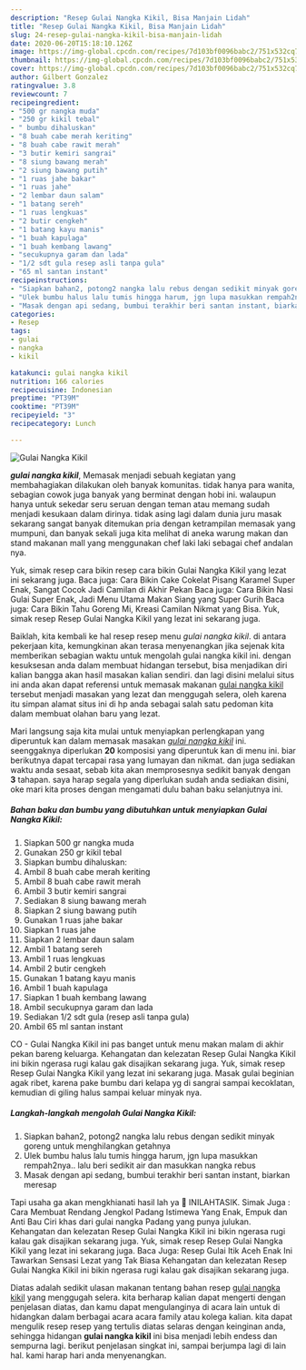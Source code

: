 ```yaml
---
description: "Resep Gulai Nangka Kikil, Bisa Manjain Lidah"
title: "Resep Gulai Nangka Kikil, Bisa Manjain Lidah"
slug: 24-resep-gulai-nangka-kikil-bisa-manjain-lidah
date: 2020-06-20T15:18:10.126Z
image: https://img-global.cpcdn.com/recipes/7d103bf0096babc2/751x532cq70/gulai-nangka-kikil-foto-resep-utama.jpg
thumbnail: https://img-global.cpcdn.com/recipes/7d103bf0096babc2/751x532cq70/gulai-nangka-kikil-foto-resep-utama.jpg
cover: https://img-global.cpcdn.com/recipes/7d103bf0096babc2/751x532cq70/gulai-nangka-kikil-foto-resep-utama.jpg
author: Gilbert Gonzalez
ratingvalue: 3.8
reviewcount: 7
recipeingredient:
- "500 gr nangka muda"
- "250 gr kikil tebal"
- " bumbu dihaluskan"
- "8 buah cabe merah keriting"
- "8 buah cabe rawit merah"
- "3 butir kemiri sangrai"
- "8 siung bawang merah"
- "2 siung bawang putih"
- "1 ruas jahe bakar"
- "1 ruas jahe"
- "2 lembar daun salam"
- "1 batang sereh"
- "1 ruas lengkuas"
- "2 butir cengkeh"
- "1 batang kayu manis"
- "1 buah kapulaga"
- "1 buah kembang lawang"
- "secukupnya garam dan lada"
- "1/2 sdt gula resep asli tanpa gula"
- "65 ml santan instant"
recipeinstructions:
- "Siapkan bahan2, potong2 nangka lalu rebus dengan sedikit minyak goreng untuk menghilangkan getahnya"
- "Ulek bumbu halus lalu tumis hingga harum, jgn lupa masukkan rempah2nya.. lalu beri sedikit air dan masukkan nangka rebus"
- "Masak dengan api sedang, bumbui terakhir beri santan instant, biarkan meresap"
categories:
- Resep
tags:
- gulai
- nangka
- kikil

katakunci: gulai nangka kikil 
nutrition: 166 calories
recipecuisine: Indonesian
preptime: "PT39M"
cooktime: "PT39M"
recipeyield: "3"
recipecategory: Lunch

---
```



![Gulai Nangka Kikil](https://img-global.cpcdn.com/recipes/7d103bf0096babc2/751x532cq70/gulai-nangka-kikil-foto-resep-utama.jpg)

<b><i>gulai nangka kikil</i></b>, Memasak menjadi sebuah kegiatan yang membahagiakan dilakukan oleh banyak komunitas. tidak hanya para wanita, sebagian cowok juga banyak yang berminat dengan hobi ini. walaupun hanya untuk sekedar seru seruan dengan teman atau memang sudah menjadi kesukaan dalam dirinya. tidak asing lagi dalam dunia juru masak sekarang sangat banyak ditemukan pria dengan ketrampilan memasak yang mumpuni, dan banyak sekali juga kita melihat di aneka warung makan dan stand makanan mall yang menggunakan chef laki laki sebagai chef andalan nya.

Yuk, simak resep cara bikin resep cara bikin Gulai Nangka Kikil yang lezat ini sekarang juga. Baca juga: Cara Bikin Cake Cokelat Pisang Karamel Super Enak, Sangat Cocok Jadi Camilan di Akhir Pekan Baca juga: Cara Bikin Nasi Gulai Super Enak, Jadi Menu Utama Makan Siang yang Super Gurih Baca juga: Cara Bikin Tahu Goreng Mi, Kreasi Camilan Nikmat yang Bisa. Yuk, simak resep Resep Gulai Nangka Kikil yang lezat ini sekarang juga.

Baiklah, kita kembali ke hal resep resep menu <i>gulai nangka kikil</i>. di antara pekerjaan kita, kemungkinan akan terasa menyenangkan jika sejenak kita memberikan sebagian waktu untuk mengolah gulai nangka kikil ini. dengan kesuksesan anda dalam membuat hidangan tersebut, bisa menjadikan diri kalian bangga akan hasil masakan kalian sendiri. dan lagi disini melalui situs ini anda akan dapat referensi untuk memasak makanan <u>gulai nangka kikil</u> tersebut menjadi masakan yang lezat dan menggugah selera, oleh karena itu simpan alamat situs ini di hp anda sebagai salah satu pedoman kita dalam membuat olahan baru yang lezat.


Mari langsung saja kita mulai untuk menyiapkan perlengkapan yang diperuntuk kan dalam memasak masakan <u><i>gulai nangka kikil</i></u> ini. seenggaknya diperlukan <b>20</b> komposisi yang diperuntuk kan di menu ini. biar berikutnya dapat tercapai rasa yang lumayan dan nikmat. dan juga sediakan waktu anda sesaat, sebab kita akan memprosesnya sedikit banyak dengan <b>3</b> tahapan. saya harap segala yang diperlukan sudah anda sediakan disini, oke mari kita proses dengan mengamati dulu bahan baku selanjutnya ini.

<!--inarticleads1-->

##### Bahan baku dan bumbu yang dibutuhkan untuk menyiapkan Gulai Nangka Kikil:

1. Siapkan 500 gr nangka muda
1. Gunakan 250 gr kikil tebal
1. Siapkan  bumbu dihaluskan:
1. Ambil 8 buah cabe merah keriting
1. Ambil 8 buah cabe rawit merah
1. Ambil 3 butir kemiri sangrai
1. Sediakan 8 siung bawang merah
1. Siapkan 2 siung bawang putih
1. Gunakan 1 ruas jahe bakar
1. Siapkan 1 ruas jahe
1. Siapkan 2 lembar daun salam
1. Ambil 1 batang sereh
1. Ambil 1 ruas lengkuas
1. Ambil 2 butir cengkeh
1. Gunakan 1 batang kayu manis
1. Ambil 1 buah kapulaga
1. Siapkan 1 buah kembang lawang
1. Ambil secukupnya garam dan lada
1. Sediakan 1/2 sdt gula (resep asli tanpa gula)
1. Ambil 65 ml santan instant


CO - Gulai Nangka Kikil ini pas banget untuk menu makan malam di akhir pekan bareng keluarga. Kehangatan dan kelezatan Resep Gulai Nangka Kikil ini bikin ngerasa rugi kalau gak disajikan sekarang juga. Yuk, simak resep Resep Gulai Nangka Kikil yang lezat ini sekarang juga. Masak gulai beginian agak ribet, karena pake bumbu dari kelapa yg di sangrai sampai kecoklatan, kemudian di giling halus sampai keluar minyak nya. 

<!--inarticleads2-->

##### Langkah-langkah mengolah Gulai Nangka Kikil:

1. Siapkan bahan2, potong2 nangka lalu rebus dengan sedikit minyak goreng untuk menghilangkan getahnya
1. Ulek bumbu halus lalu tumis hingga harum, jgn lupa masukkan rempah2nya.. lalu beri sedikit air dan masukkan nangka rebus
1. Masak dengan api sedang, bumbui terakhir beri santan instant, biarkan meresap


Tapi usaha ga akan mengkhianati hasil lah ya 🤣 INILAHTASIK. Simak Juga : Cara Membuat Rendang Jengkol Padang Istimewa Yang Enak, Empuk dan Anti Bau Ciri khas dari gulai nangka Padang yang punya julukan. Kehangatan dan kelezatan Resep Gulai Nangka Kikil ini bikin ngerasa rugi kalau gak disajikan sekarang juga. Yuk, simak resep Resep Gulai Nangka Kikil yang lezat ini sekarang juga. Baca Juga: Resep Gulai Itik Aceh Enak Ini Tawarkan Sensasi Lezat yang Tak Biasa Kehangatan dan kelezatan Resep Gulai Nangka Kikil ini bikin ngerasa rugi kalau gak disajikan sekarang juga. 

Diatas adalah sedikit ulasan makanan tentang bahan resep <u>gulai nangka kikil</u> yang menggugah selera. kita berharap kalian dapat mengerti dengan penjelasan diatas, dan kamu dapat mengulanginya di acara lain untuk di hidangkan dalam berbagai acara acara family atau kolega kalian. kita dapat mengulik resep resep yang tertulis diatas selaras dengan keinginan anda, sehingga hidangan <b>gulai nangka kikil</b> ini bisa menjadi lebih endess dan sempurna lagi. berikut penjelasan singkat ini, sampai berjumpa lagi di lain hal. kami harap hari anda menyenangkan.
